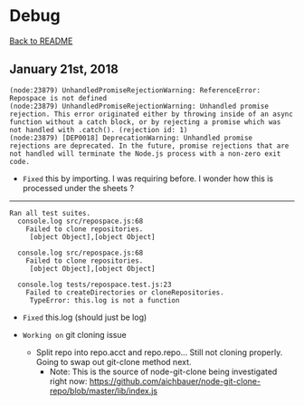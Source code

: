 # Debug

[Back to README](../README.md)

## January 21st, 2018

```
(node:23879) UnhandledPromiseRejectionWarning: ReferenceError: Repospace is not defined
(node:23879) UnhandledPromiseRejectionWarning: Unhandled promise rejection. This error originated either by throwing inside of an async function without a catch block, or by rejecting a promise which was not handled with .catch(). (rejection id: 1)
(node:23879) [DEP0018] DeprecationWarning: Unhandled promise rejections are deprecated. In the future, promise rejections that are not handled will terminate the Node.js process with a non-zero exit code.
```

* `Fixed` this by importing. I was requiring before. I wonder how this is processed under the sheets ?

---

```
Ran all test suites.
  console.log src/repospace.js:68
    Failed to clone repositories.
     [object Object],[object Object]

  console.log src/repospace.js:68
    Failed to clone repositories.
     [object Object],[object Object]

  console.log tests/repospace.test.js:23
    Failed to createDirectories or cloneRepositories.
     TypeError: this.log is not a function
```

* `Fixed` this.log (should just be log)
* `Working on` git cloning issue

  * Split repo into repo.acct and repo.repo... Still not cloning properly. Going to swap out git-clone method next.
    * Note: This is the source of node-git-clone being investigated right now: https://github.com/aichbauer/node-git-clone-repo/blob/master/lib/index.js

